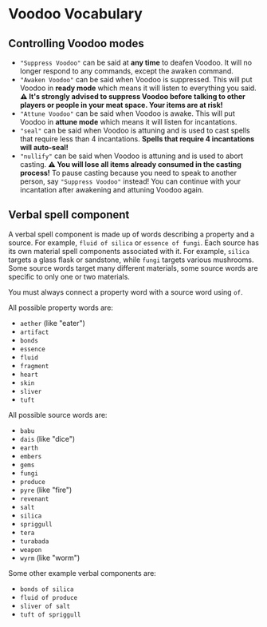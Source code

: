 # Voodoo Vocabulary

## Controlling Voodoo modes

- `"Suppress Voodoo"` can be said at **any time** to deafen Voodoo. It will no longer respond to any commands, except the awaken command.
- `"Awaken Voodoo"` can be said when Voodoo is suppressed. This will put Voodoo in **ready mode** which means it will listen to everything you said. **⚠️ It's strongly advised to suppress Voodoo before talking to other players or people in your meat space. Your items are at risk!**
- `"Attune Voodoo"` can be said when Voodoo is awake. This will put Voodoo in **attune mode** which means it will listen for incantations.
- `"seal"` can be said when Voodoo is attuning and is used to cast spells that require less than 4 incantations. **Spells that require 4 incantations will auto-seal!**
- `"nullify"` can be said when Voodoo is attuning and is used to abort casting. **⚠️ You will lose all items already consumed in the casting process!** To pause casting because you need to speak to another person, say `"Suppress Voodoo"` instead! You can continue with your incantation after awakening and attuning Voodoo again.

## Verbal spell component

A verbal spell component is made up of words describing a property and a source. For example, `fluid of silica` or `essence of fungi`. Each source has its own material spell components associated with it. For example, `silica` targets a glass flask or sandstone, while `fungi` targets various mushrooms. Some source words target many different materials, some source words are specific to only one or two materials.

You must always connect a property word with a source word using `of`.

All possible property words are:

- `aether` (like "eater")
- `artifact`
- `bonds`
- `essence`
- `fluid`
- `fragment`
- `heart`
- `skin`
- `sliver`
- `tuft`

All possible source words are:

- `babu`
- `dais` (like "dice")
- `earth`
- `embers`
- `gems`
- `fungi`
- `produce`
- `pyre` (like "fire")
- `revenant`
- `salt`
- `silica`
- `spriggull`
- `tera`
- `turabada`
- `weapon`
- `wyrm` (like "worm")

Some other example verbal components are:

- `bonds of silica`
- `fluid of produce`
- `sliver of salt`
- `tuft of spriggull`
